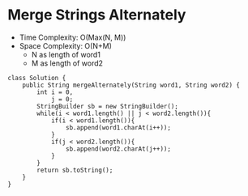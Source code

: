 # Merge Strings Alternately

- Time Complexity: O(Max(N, M))
- Space Complexity: O(N+M)
  - N as length of word1
  - M as length of word2

```
class Solution {
    public String mergeAlternately(String word1, String word2) {
        int i = 0,
            j = 0;
        StringBuilder sb = new StringBuilder();
        while(i < word1.length() || j < word2.length()){
            if(i < word1.length()){
                sb.append(word1.charAt(i++));
            }
            if(j < word2.length()){
                sb.append(word2.charAt(j++));
            }
        }
        return sb.toString();
    }
}
```
